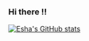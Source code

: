 ### Hi there !!

<!--
**eshasachan18/eshasachan18** is a ✨ _special_ ✨ repository because its `README.md` (this file) appears on your GitHub profile.

Here are some ideas to get you started:

- 🔭 I’m currently working on ...
- 🌱 I’m currently learning ...
- 👯 I’m looking to collaborate on ...
- 🤔 I’m looking for help with ...
- 💬 Ask me about ...
- 📫 How to reach me: ...
- 😄 Pronouns: ...
- ⚡ Fun fact: ...
-->
[![Esha's GitHub stats](https://github-readme-stats.vercel.app/api?username=eshasachan18&theme=radical)](https://github.com/eshasachan18/github-readme-stats)
